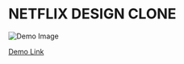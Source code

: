 # NETFLIX DESIGN CLONE

![Demo Image](https://i.hizliresim.com/5cbxva3.png)

[Demo Link](https://630be675a75f7a1f1721cb5e--sweet-smakager-000cab.netlify.app/)









